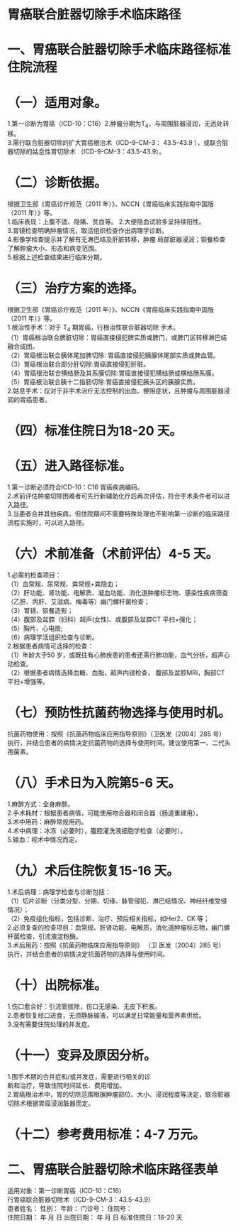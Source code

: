 # 胃癌联合脏器切除手术临床路径  
# 一、胃癌联合脏器切除手术临床路径标准住院流程  
# （一）适用对象。  
1.第一诊断为胃癌（ICD-10：C16）2.肿瘤分期为$\mathrm{{T_{4}}}$，与周围脏器浸润，无远处转移。  
3.需行联合脏器切除的扩大胃癌根治术（ICD-9-CM-3：
43.5-43.9 ），或联合脏器切除的姑息性胃切除术
（ICD-9-CM-3：43.5-43.9）。  
# （二）诊断依据。  
根据卫生部《胃癌诊疗规范（2011 年）》、NCCN《胃癌临床实践指南中国版（2011 年）》等。  
1.临床表现：上腹不适、隐痛、贫血等。 2.大便隐血试验多呈持续阳性。  
3.胃镜检查明确肿瘤情况，取活组织检查作出病理学诊断。  
4.影像学检查提示并了解有无淋巴结及肝脏转移，肿瘤 局部脏器浸润；钡餐检查了解肿瘤大小、形态和病变范围。  
5.根据上述检查结果进行临床分期。  
# （三）治疗方案的选择。  
根据卫生部《胃癌诊疗规范（2011 年）》、NCCN《胃癌临床实践指南中国版（2011 年）》等。  
1.根治性手术：对于 $\mathrm{{T_{4}}}$ 期胃癌，行根治性联合脏器切除 手术。  
（1）胃癌根治联合脾脏切除：胃癌直接侵犯脾实质或脾门，或脾门区转移淋巴结融合成团。  
（2）胃癌根治联合胰体尾加脾切除: 胃癌直接侵犯胰腺体尾部实质或脾血管。  
（3）胃癌根治联合部分肝切除:胃癌直接侵犯肝脏。  
（4）胃癌根治联合横结肠及其系膜切除:胃癌直接侵犯横结肠或横结肠系膜。  
（5）胃癌根治联合胰十二指肠切除:胃癌直接侵犯胰头区的胰腺实质。  
2.姑息手术：仅对于非手术治疗无法控制的出血、梗阻症状，且肿瘤与周围脏器浸润的胃癌患者。  
# （四）标准住院日为18-20 天。  
# （五）进入路径标准。  
1.第一诊断必须符合ICD-10：C16 胃癌疾病编码。  
2.术前评估肿瘤切除困难者可先行新辅助化疗后再次评估，符合手术条件者可以进入路径。  
3.当患者合并其他疾病，但住院期间不需要特殊处理也不影响第一诊断的临床路径流程实施时，可以进入路径。  
# （六）术前准备（术前评估）4-5 天。  
1.必需的检查项目：  
（1）血常规、尿常规、粪常规$+$粪隐血；  
（2）肝功能、肾功能、电解质、凝血功能、消化道肿瘤标志物、感染性疾病筛查（乙肝、丙肝、艾滋病、梅毒等）幽门螺杆菌检查；  
（3）胃镜、钡餐造影；  
（4）腹部及盆腔（妇科）超声(女性)、或腹部及盆腔CT 平扫$+$强化；  
（5）胸片、心电图;  
（6）病理学活组织检查与诊断。  
2.根据患者病情可选择的检查：  
（1）年龄大于50 岁，或既往有心肺疾患的患者还需行肺功能，血气分析，超声心动检查。  
（2）根据患者病情选择血糖、血脂，超声内镜检查， 腹部及盆腔MRI，胸部CT 平扫+增强等。  
# （七）预防性抗菌药物选择与使用时机。  
抗菌药物使用：按照《抗菌药物临床应用指导原则》（卫医发〔2004〕285 号）执行，并结合患者的病情决定抗菌药物的选择与使用时间。建议使用第一、二代头孢菌素。  
# （八）手术日为入院第5-6 天。  
1.麻醉方式：全身麻醉。  
2.手术耗材：根据患者病情，可能使用吻合器和闭合器（肠道重建用）。  
3.术中用药：麻醉常规用药。  
4.术中病理：冰冻（必要时），腹腔灌洗液细胞学检查（必要时）。  
5.输血：视术中情况而定。  
# （九）术后住院恢复15-16 天。  
1.术后病理：病理学检查与诊断包括：  
（1）切片诊断（分类分型、分期、切缘、脉管侵犯、淋巴结情况、神经纤维受侵情况）；  
（2）免疫组化指标，包括诊断、治疗、预后相关指标，如Her2、CK 等；  
2.必须复查的检查项目：血常规、肝肾功能、电解质，消化道肿瘤标志物，幽门螺杆菌检查，引流液淀粉酶。  
3.术后用药：按照《抗菌药物临床应用指导原则》 （卫 医发〔2004〕285 号）执行，并结合患者的病情决定抗菌药物的选择与使用时间。  
# （十）出院标准。  
1.伤口愈合好：引流管拔除，伤口无感染、无皮下积液。  
2.患者恢复经口进食，无须静脉输液，可以满足日常能量和营养素供给。  
3.没有需要住院处理的并发症。  
# （十一）变异及原因分析。  
1.围手术期的合并症和/或并发症，需要进行相关的诊  
断和治疗，导致住院时间延长、费用增加。  
2.胃癌根治术中，胃的切除范围根据肿瘤部位、大小、浸润程度等决定，联合脏器切除术根据胃癌浸润脏器而定。  
# （十二）参考费用标准：4-7 万元。  
# 二、胃癌联合脏器切除术临床路径表单  
适用对象：第一诊断胃癌（ICD-10：C16）  
行胃癌联合脏器切除术（ICD-9-CM-3：43.5-43.9）  
患者姓名：           性别：    年龄：    门诊号：       住院号：  
住院日期：     年  月  日    出院日期：     年  月   日    标准住院日：18-20 天  
